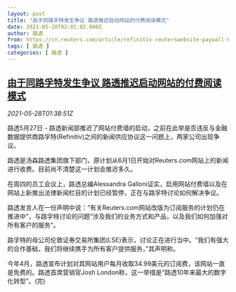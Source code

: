 ```yaml
---
layout: post
title: "由于同路孚特发生争议 路透推迟启动网站的付费阅读模式"
date: 2021-05-28T02:01:02.000Z
author: 路透
from: https://cn.reuters.com/article/refinitiv-reuterswebsite-paywall-0528-idCNKCS2D9040
tags: [ 路透 ]
categories: [ 路透 ]
---
```

<!--1622167262000-->
[由于同路孚特发生争议 路透推迟启动网站的付费阅读模式](https://cn.reuters.com/article/refinitiv-reuterswebsite-paywall-0528-idCNKCS2D9040)
------

<div>
<div><i>2021-05-28T01:38:51Z</i></div><p>路透5月27日 - 路透新闻部推迟了网站付费墙的启动，之前在此举是否违反与金融数据提供商路孚特(Refinitiv)之间的新闻供应协议这一问题上，两家公司出现争议。</p><p>路透是汤森路透集团旗下部门，原计划从6月1日开始对Reuters.com网站上的新闻进行收费。目前尚不清楚这一计划会推迟多久。</p><p>在周四的员工会议上，路透总编Alessandra Galloni证实，启用网站付费墙以及在网站上新推出法律新闻栏目的计划已经暂停，正在与路孚特讨论如何解决争议。</p><p>路透发言人在一份声明中说：“有关Reuters.com网站改版为订阅服务的计划仍在推进中”，与路孚特讨论的问题“涉及我们的业务方式和产品，以及我们如何加强对所有客户的服务”。</p><p>路孚特的母公司伦敦证券交易所集团(LSE)表示，讨论正在进行当中。“我们有强大的合作基础，我们将继续携手为所有客户提供服务，”其声明称。</p><p>今年4月，路透宣布计划对其网站用户每月收取34.99美元的订阅费，该网站一直是免费的。路透首席营销官Josh London称，这一举措是“路透10年来最大的数字化转型”。(完)</p>
</div>
